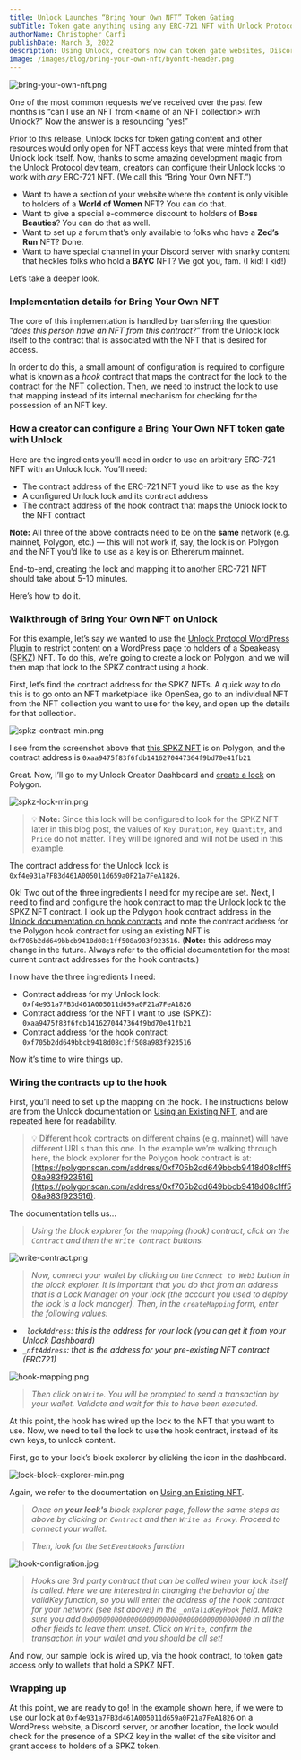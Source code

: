 ```yaml
---
title: Unlock Launches “Bring Your Own NFT” Token Gating
subTitle: Token gate anything using any ERC-721 NFT with Unlock Protocol
authorName: Christopher Carfi
publishDate: March 3, 2022
description: Using Unlock, creators now can token gate websites, Discord servers, and more using any ERC-721 NFT. We call this “Bring Your Own NFT” and it’s amazing.
image: /images/blog/bring-your-own-nft/byonft-header.png
---
```


![bring-your-own-nft.png](/images/blog/bring-your-own-nft/byonft-header.png)

One of the most common requests we’ve received over the past few months is “can I use an NFT from \<name of an NFT collection\> with Unlock?” Now the answer is a resounding “yes!”

Prior to this release, Unlock locks for token gating content and other resources would only open for NFT access keys that were minted from that Unlock lock itself. Now, thanks to some amazing development magic from the Unlock Protocol dev team, creators can configure their Unlock locks to work with *any* ERC-721 NFT. (We call this “Bring Your Own NFT.”)

- Want to have a section of your website where the content is only visible to holders of a **World of Women** NFT? You can do that.
- Want to give a special e-commerce discount to holders of **Boss Beauties**? You can do that as well.
- Want to set up a forum that’s only available to folks who have a **Zed’s Run** NFT? Done.
- Want to have special channel in your Discord server with snarky content that heckles folks who hold a **BAYC** NFT? We got you, fam. (I kid! I kid!)

Let’s take a deeper look.

### Implementation details for Bring Your Own NFT

The core of this implementation is handled by transferring the question *“does this person have an NFT from this contract?”* from the Unlock lock itself to the contract that is associated with the NFT that is desired for access. 

In order to do this, a small amount of configuration is required to configure what is known as a *hook* contract that maps the contract for the lock to the contract for the NFT collection. Then, we need to instruct the lock to use that mapping instead of its internal mechanism for checking for the possession of an NFT key.

### How a creator can configure a Bring Your Own NFT token gate with Unlock

Here are the ingredients you’ll need in order to use an arbitrary ERC-721 NFT with an Unlock lock. You’ll need:

- The contract address of the ERC-721 NFT you’d like to use as the key
- A configured Unlock lock and its contract address
- The contract address of the hook contract that maps the Unlock lock to the NFT contract

**Note:** All three of the above contracts need to be on the **same** network (e.g. mainnet, Polygon, etc.) — this will not work if, say, the lock is on Polygon and the NFT you’d like to use as a key is on Ethererum mainnet.

End-to-end, creating the lock and mapping it to another ERC-721 NFT should take about 5-10 minutes. 

Here’s how to do it.

### Walkthrough of Bring Your Own NFT on Unlock

For this example, let’s say we wanted to use the [Unlock Protocol WordPress Plugin](https://unlock-protocol.com/blog/unlock-protocol-wordpress-plugin) to restrict content on a WordPress page to holders of a Speakeasy ([SPKZ](https://spkz.io/)) NFT. To do this, we’re going to create a lock on Polygon, and we will then map that lock to the SPKZ contract using a hook.

First, let’s find the contract address for the SPKZ NFTs. A quick way to do this is to go onto an NFT marketplace like OpenSea, go to an individual NFT from the NFT collection you want to use for the key, and open up the details for that collection.

![spkz-contract-min.png](/images/blog/bring-your-own-nft/spkz-contract-min.png)

I see from the screenshot above that [this SPKZ NFT](https://opensea.io/assets/matic/0xaa9475f83f6fdb1416270447364f9bd70e41fb21/1410) is on Polygon, and the contract address is `0xaa9475f83f6fdb1416270447364f9bd70e41fb21`

Great. Now, I’ll go to my Unlock Creator Dashboard and [create a lock](https://docs.unlock-protocol.com/unlock/creators/deploying-lock) on Polygon. 

![spkz-lock-min.png](/images/blog/bring-your-own-nft/spkz-lock-min.png)

> 💡 **Note:** Since this lock will be configured to look for the SPKZ NFT later in this blog post, the values of `Key Duration`, `Key Quantity`, and `Price` do not matter. They will be ignored and will not be used in this example.

The contract address for the Unlock lock is `0xf4e931a7FB3d461A005011d659a0F21a7FeA1826`.

Ok! Two out of the three ingredients I need for my recipe are set. Next, I need to find and configure the hook contract to map the Unlock lock to the SPKZ NFT contract. I look up the Polygon hook contract address in the [Unlock documentation on hook contracts](https://docs.unlock-protocol.com/unlock/creators/tutorials-1/using-an-existing-nft-contract) and note the contract address for the Polygon hook contract for using an existing NFT is `0xf705b2dd649bbcb9418d08c1ff508a983f923516`. (**Note:** this address may change in the future. Always refer to the official documentation for the most current contract addresses for the hook contracts.)

I now have the three ingredients I need:

- Contract address for my Unlock lock: `0xf4e931a7FB3d461A005011d659a0F21a7FeA1826`
- Contract address for the NFT I want to use (SPKZ): `0xaa9475f83f6fdb1416270447364f9bd70e41fb21`
- Contract address for the hook contract: `0xf705b2dd649bbcb9418d08c1ff508a983f923516`

Now it’s time to wire things up.

### Wiring the contracts up to the hook

First, you’ll need to set up the mapping on the hook. The instructions below are from the Unlock documentation on [Using an Existing NFT](https://docs.unlock-protocol.com/unlock/creators/tutorials-1/using-an-existing-nft-contract#hooking-things-together), and are repeated here for readability.

> 💡 Different hook contracts on different chains (e.g. mainnet) will have different URLs than this one. In the example we’re walking through here, the block explorer for the Polygon hook contract is at: [https://polygonscan.com/address/0xf705b2dd649bbcb9418d08c1ff508a983f923516](https://polygonscan.com/address/0xf705b2dd649bbcb9418d08c1ff508a983f923516).

The documentation tells us...

> *Using the block explorer for the mapping (hook) contract, click on the `Contract` and then the `Write Contract` buttons.*
> 

![write-contract.png](/images/blog/bring-your-own-nft/write-contract.png)

> *Now, connect your wallet by clicking on the `Connect to Web3` button in the block explorer. It is important that you do that from an address that is a Lock Manager on your lock (the account you used to deploy the lock is a lock manager).
Then, in the `createMapping` form, enter the following values:*
> 
- *`_lockAddress`: this is the address for your lock (you can get it from your Unlock Dashboard)*
- *`_nftAddress`: that is the address for your pre-existing NFT contract (ERC721)*

![hook-mapping.png](/images/blog/bring-your-own-nft/hook-mapping.png)

> *Then click on `Write`. You will be prompted to send a transaction by your wallet. Validate and wait for this to have been executed.*
> 

At this point, the hook has wired up the lock to the NFT that you want to use. Now, we need to tell the lock to use the hook contract, instead of its own keys, to unlock content. 

First, go to your lock’s block explorer by clicking the icon in the dashboard.

![lock-block-explorer-min.png](/images/blog/bring-your-own-nft/lock-block-explorer-min.png)

Again, we refer to the documentation on [Using an Existing NFT](https://docs.unlock-protocol.com/unlock/creators/tutorials-1/using-an-existing-nft-contract#hooking-things-together).

> *Once on **your lock's** block explorer page, follow the same steps as above by clicking on `Contract` and then `Write as Proxy`. Proceed to connect your wallet.*
> 

> *Then, look for the `SetEventHooks` function*
> 

![hook-configration.jpg](/images/blog/bring-your-own-nft/hook-configration.jpg)

> *Hooks are 3rd party contract that can be called when your lock itself is called. Here we are interested in changing the behavior of the validKey function, so you will enter the address of the hook contract for your network (see list above!) in the `_onValidKeyHook` field. Make sure you add `0x0000000000000000000000000000000000000000` in all the other fields to leave them unset.
Click on `Write`, confirm the transaction in your wallet and you should be all set!*
> 

And now, our sample lock is wired up, via the hook contract, to token gate access only to wallets that hold a SPKZ NFT.

### Wrapping up

At this point, we are ready to go! In the example shown here, if we were to use our lock at `0xf4e931a7FB3d461A005011d659a0F21a7FeA1826` on a WordPress website, a Discord server, or another location, the lock would check for the presence of a SPKZ key in the wallet of the site visitor and grant access to holders of a SPKZ token.

